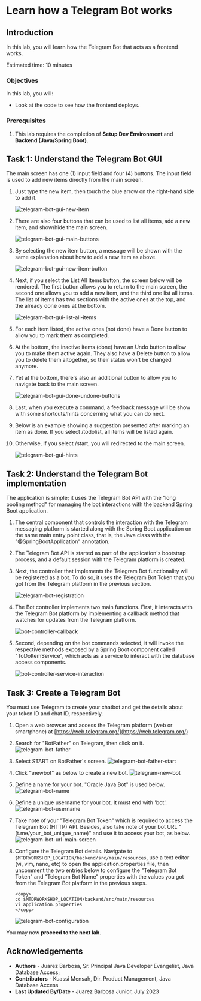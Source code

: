 # Learn how a Telegram Bot works

## Introduction

In this lab, you will learn how the Telegram Bot that acts as a frontend works.

Estimated time: 10 minutes

<!-- Watch the video below for a quick walk-through of the lab.

Mac:

[](youtube:xCVhmx7KAm8) -->

### Objectives

In this lab, you will:

- Look at the code to see how the frontend deploys.

### Prerequisites

1. This lab requires the completion of **Setup Dev Environment** and **Backend (Java/Spring Boot)**.

## Task 1: Understand the Telegram Bot GUI

The main screen has one (1) input field and four (4) buttons. The input field is used to add new items directly from the main screen. 

1. Just type the new item, then touch the blue arrow on the right-hand side to add it.

    ![telegram-bot-gui-new-item](images/telegram-bot-gui-new-item.png "telegram bot new todo item")

2. There are also four buttons that can be used to list all items, add a new item, and show/hide the main screen.

    ![telegram-bot-gui-main-buttons](images/telegram-bot-gui-main-buttons.png "telegram main screen buttons")

3. By selecting the new item button, a message will be shown with the same explanation about how to add a new item as above.

    ![telegram-bot-gui-new-item-button](images/telegram-bot-gui-new-item-button.png "telegram new item button")

4. Next, if you select the List All Items button, the screen below will be rendered.
The first button allows you to return to the main screen, the second one allows you to add a new item, and the third one list all items. The list of items has two sections with the active ones at the top, and the already done ones at the bottom.

    ![telegram-bot-gui-list-all-items](images/telegram-bot-gui-list-all-items.png "telegram list all items button")

5. For each item listed, the active ones (not done) have a Done button to allow you to mark them as completed.

6. At the bottom, the inactive items (done) have an Undo button to allow you to make them active again. They also have a Delete button to allow you to delete them altogether, so their status won't be changed anymore.

7. Yet at the bottom, there's also an additional button to allow you to navigate back to the main screen.

    ![telegram-bot-gui-done-undone-buttons](images/telegram-bot-gui-done-undone-delete.png "telegram done undone and delete buttons")

8. Last, when you execute a command, a feedback message will be show with some shortcuts/hints concerning what you can do next.

9. Below is an example showing a suggestion presented after marking an item as done.
If you select /todolist, all items will be listed again.

10. Otherwise, if you select /start, you will redirected to the main screen.

    ![telegram-bot-gui-hints](images/telegram-bot-gui-hints.png "telegram bot hints")

## Task 2: Understand the Telegram Bot implementation

The application is simple; it uses the Telegram Bot API with the "long pooling method" for managing the bot interactions with the backend Spring Boot application.

1. The central component that controls the interaction with the Telegram messaging platform is started along with the Spring Boot application on the same main entry point class, that is, the Java class with the "@SpringBootApplication" annotation.

2. The Telegram Bot API is started as part of the application's bootstrap process, and a default session with the Telegram platform is created. 

3. Next, the controller that implements the Telegram Bot functionality will be registered as a bot. To do so, it uses the Telegram Bot Token that you got from the Telegram platform in the previous section.

    ![telegram-bot-registration](images/telegram-bot-registration.png "bot")

4. The Bot controller implements two main functions. First, it interacts with the Telegram Bot platform by implementing a callback method that watches for updates from the Telegram platform.

    ![bot-controller-callback](images/telegram-bot-controller-callback.png "bot controller callback method")

5. Second, depending on the bot commands selected, it will invoke the respective methods exposed by a Spring Boot component called "ToDoItemService", which acts as a service to interact with the database access components. 

    ![bot-controller-service-interaction](images/telegram-bot-controller-service-interaction.png "bot controller service interaction")

## Task 3: Create a Telegram Bot

You must use Telegram to create your chatbot and get the details about your token ID and chat ID, respectively.

1. Open a web browser and access the Telegram platform (web or smartphone) at [https://web.telegram.org/](https://web.telegram.org/)

2. Search for "BotFather" on Telegram, then click on it.
    ![telegram-bot-father](images/telegram-bot-father.png "telegram bot father")

3. Select START on BotFather's screen.
    ![telegram-bot-father-start](images/telegram-bot-father-start.png "telegram bot father start")

4. Click "\newbot" as below to create a new bot.
    ![telegram-new-bot](images/telegram-new-bot.png "telegram new bot")

5. Define a name for your bot. "Oracle Java Bot" is used below.
    ![telegram-bot-name](images/telegram-bot-name.png "telegram bot name")

6. Define a unique username for your bot. It must end with 'bot'.
    ![telegram-bot-username](images/telegram-bot-username.png "telegram bot username")

7. Take note of your "Telegram Bot Token" which is required to access the Telegram Bot (HTTP) API. Besides, also take note of your bot URL "(t.me/your_bot_unique_name)" and use it to access your bot, as below.
    ![telegram-bot-url-main-screen](images/telegram-bot-url-main-screen.png "telegram bot url main screen")

8. Configure the Telegram Bot details. Navigate to `$MTDRWORKSHOP_LOCATION/backend/src/main/resources`, use a text editor (vi, vim, nano, etc) to open the application.properties file, then uncomment the two entries below to configure the "Telegram Bot Token" and "Telegram Bot Name" properties with the values you got from the Telegram Bot platform in the previous steps.

    ```
    <copy>
    cd $MTDRWORKSHOP_LOCATION/backend/src/main/resources
    vi application.properties
    </copy>
    ```

    ![telegram-bot-configuration](images/telegram-bot-configuration.png "telegram bot configuration")

You may now **proceed to the next lab**.

## Acknowledgements

* **Authors** -  Juarez Barbosa, Sr. Principal Java Developer Evangelist, Java Database Access; 
* **Contributors** - Kuassi Mensah, Dir. Product Management, Java Database Access
* **Last Updated By/Date** - Juarez Barbosa Junior, July 2023
